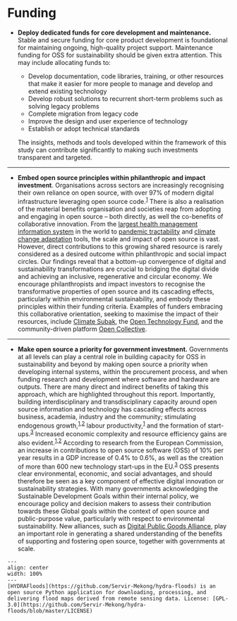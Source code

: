 # Funding

<!-- - **Applying the "Open Source First" criterion when providing funding for sustainable technologies.** Our study has shown that open source can have a significant impact on sustainable choices and technology diffusion. However, when it comes to financing sustainable technology projects, open source is often not a decisive investment criterion. A fundamental rethink needs to take place here. Openness must be recognised as a key indicator for sustainable development. In particular, the investment of public funds can help to reverse the trend and ensure that such investments also benefit the general public in the long term. Public research and development projects must be made easier to develop and promote open source projects with their own financial resources. This can contribute significantly to ensuring that public funds do not end up as the proprietary intellectual property of universities or companies, but that free circulation of these sustainable developments is possible. Only through open licensing can it be ensured that sustainable developments are actually applied worldwide. -->

- **Deploy dedicated funds for core development and maintenance.** Stable and secure funding for core product development is foundational for maintaining ongoing, high-quality project support. Maintenance funding for OSS for sustainability should be given extra attention. This may include allocating funds to:

  - Develop documentation, code libraries, training, or other resources that make it easier for more people to manage and develop and extend existing technology
  - Develop robust solutions to recurrent short-term problems such as solving legacy problems
  - Complete migration from legacy code
  - Improve the design and user experience of technology
  - Establish or adopt technical standards

  The insights, methods and tools developed within the framework of this study can contribute significantly to making such investments transparent and targeted.

---

- **Embed open source principles within philanthropic and impact investment**. Organisations across sectors are increasingly recognising their own reliance on open source, with over 97% of modern digital infrastructure leveraging open source code.<sup><a href="https://www.gartner.com/en/documents/3891628">1</a></sup> There is also a realisation of the material benefits organisation and societies reap from adopting and engaging in open source – both directly, as well the co-benefits of collaborative innovation. From the [largest health management information system](https://github.com/dhis2) in the world to [pandemic tractability](https://github.com/zerobase-io/smart-tracing) and [climate change adaptation](https://github.com/spaceml-org/ml4floods) tools, the scale and impact of open source is vast. However, direct contributions to this growing shared resource is rarely considered as a desired outcome within philanthropic and social impact circles. Our findings reveal that a bottom-up convergence of digital and sustainability transformations are crucial to bridging the digital divide and achieving an inclusive, regenerative and circular economy. We encourage philanthropists and impact investors to recognise the transformative properties of open source and its cascading effects, particularly within environmental sustainability, and embody these principles within their funding criteria. Examples of funders embracing this collaborative orientation, seeking to maximise the impact of their resources, include [Climate Subak](https://subak.org/), the [Open Technology Fund](https://www.opentech.fund/), and the community-driven platform [Open Collective](https://opencollective.com/).

---

- **Make open source a priority for government investment.** Governments at all levels can play a central role in building capacity for OSS in sustainability and beyond by making open source a priority when developing internal systems, within the procurement process, and when funding research and development where software and hardware are outputs. There are many direct and indirect benefits of taking this approach, which are highlighted throughout this report. Importantly, building interdisciplinary and transdisciplinary capacity around open source information and technology has cascading effects across business, academia, industry and the community; stimulating endogenous growth,<sup><a href="https://digital-strategy.ec.europa.eu/en/library/study-about-impact-open-source-software-and-hardware-technological-independence-competitiveness-and">1</a>,<a href="https://ictlogy.net/bibliography/reports/projects.php?idp=895&lang=en">2</a></sup> labour productivity,<sup><a href="https://github.blog/2022-01-20-open-source-creates-value-but-how-do-you-measure-it/#footnote1">1</a></sup> and the formation of start-ups.<sup><a href="https://www.hbs.edu/ris/Publication%20Files/20-139_bd835fdf-a293-4912-aa21-769e77f2754a.pdf">3</a></sup> Increased economic complexity and resource efficiency gains are also evident.<sup><a href="https://digital-strategy.ec.europa.eu/en/library/study-about-impact-open-source-software-and-hardware-technological-independence-competitiveness-and">1</a>,<a href="https://www.sciencedirect.com/science/article/abs/pii/S0921344922003664">2</a></sup> According to research from the European Commission, an increase in contributions to open source software (OSS) of 10% per year results in a GDP increase of 0.4% to 0.6%, as well as the creation of more than 600 new technology start-ups in the EU.<sup><a href="https://commission.europa.eu/about-european-commission/departments-and-executive-agencies/informatics/open-source-software-strategy_en">3</a></sup> OSS presents clear environmental, economic, and social advantages, and should therefore be seen as a key component of effective digital innovation or sustainability strategies. With many governments acknowledging the Sustainable Development Goals within their internal policy, we encourage policy and decision makers to assess their contribution towards these Global goals within the context of open source and public-purpose value, particularly with respect to environmental sustainability. New alliances, such as [Digital Public Goods Alliance](https://github.com/DPGAlliance/DPG-Standard), play an important role in generating a shared understanding of the benefits of supporting and fostering open source, together with governments at scale.


```{figure} ../images/hydra_floods.png
---
align: center
width: 100%
---
[HYDRAFloods](https://github.com/Servir-Mekong/hydra-floods) is an open source Python application for downloading, processing, and delivering flood maps derived from remote sensing data. License: [GPL-3.0](https://github.com/Servir-Mekong/hydra-floods/blob/master/LICENSE)
```